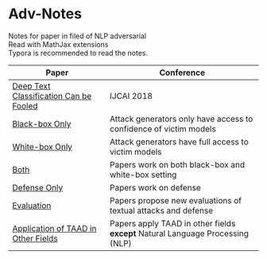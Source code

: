 # Adv-Notes
Notes for paper in filed of NLP adversarial<br>
Read with MathJax extensions<br>
Typora is recommended to read the notes.<br>


| Paper | Conference |
|-|-|
| [Deep Text Classification Can be Fooled](Deep%20Text%20Classification%20Can%20be%20Fooled.md) | IJCAI 2018 |
| [Black-box Only](#black-box-only) | Attack generators only have access to confidence of victim models |
| [White-box Only](#white-box-only) | Attack generators have full access to victim models |
| [Both](#both) | Papers work on both black-box and white-box setting |
| [Defense Only](#defense-only) | Papers work on defense |
| [Evaluation](#evaluation) |  Papers propose new evaluations of textual attacks and defense |
| [Application of TAAD in Other Fields](#application-of-TAAD-in-other-fields) |  Papers apply TAAD in other fields **except** Natural Language Processing (NLP) |

